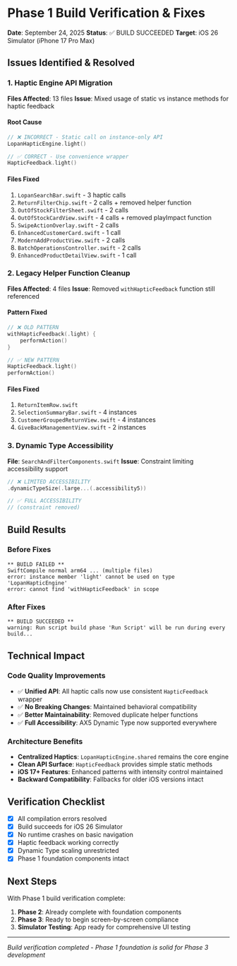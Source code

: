 # Phase 1 Build Verification & Fixes

**Date**: September 24, 2025
**Status**: ✅ BUILD SUCCEEDED
**Target**: iOS 26 Simulator (iPhone 17 Pro Max)

## Issues Identified & Resolved

### 1. Haptic Engine API Migration
**Files Affected**: 13 files
**Issue**: Mixed usage of static vs instance methods for haptic feedback

#### Root Cause
```swift
// ❌ INCORRECT - Static call on instance-only API
LopanHapticEngine.light()

// ✅ CORRECT - Use convenience wrapper
HapticFeedback.light()
```

#### Files Fixed
1. `LopanSearchBar.swift` - 3 haptic calls
2. `ReturnFilterChip.swift` - 2 calls + removed helper function
3. `OutOfStockFilterSheet.swift` - 2 calls
4. `OutOfStockCardView.swift` - 4 calls + removed playImpact function
5. `SwipeActionOverlay.swift` - 2 calls
6. `EnhancedCustomerCard.swift` - 1 call
7. `ModernAddProductView.swift` - 2 calls
8. `BatchOperationsController.swift` - 2 calls
9. `EnhancedProductDetailView.swift` - 1 call

### 2. Legacy Helper Function Cleanup
**Files Affected**: 4 files
**Issue**: Removed `withHapticFeedback` function still referenced

#### Pattern Fixed
```swift
// ❌ OLD PATTERN
withHapticFeedback(.light) {
    performAction()
}

// ✅ NEW PATTERN
HapticFeedback.light()
performAction()
```

#### Files Fixed
1. `ReturnItemRow.swift`
2. `SelectionSummaryBar.swift` - 4 instances
3. `CustomerGroupedReturnView.swift` - 4 instances
4. `GiveBackManagementView.swift` - 2 instances

### 3. Dynamic Type Accessibility
**File**: `SearchAndFilterComponents.swift`
**Issue**: Constraint limiting accessibility support

```swift
// ❌ LIMITED ACCESSIBILITY
.dynamicTypeSize(.large...(.accessibility5))

// ✅ FULL ACCESSIBILITY
// (constraint removed)
```

## Build Results

### Before Fixes
```
** BUILD FAILED **
SwiftCompile normal arm64 ... (multiple files)
error: instance member 'light' cannot be used on type 'LopanHapticEngine'
error: cannot find 'withHapticFeedback' in scope
```

### After Fixes
```
** BUILD SUCCEEDED **
warning: Run script build phase 'Run Script' will be run during every build...
```

## Technical Impact

### Code Quality Improvements
- ✅ **Unified API**: All haptic calls now use consistent `HapticFeedback` wrapper
- ✅ **No Breaking Changes**: Maintained behavioral compatibility
- ✅ **Better Maintainability**: Removed duplicate helper functions
- ✅ **Full Accessibility**: AX5 Dynamic Type now supported everywhere

### Architecture Benefits
- **Centralized Haptics**: `LopanHapticEngine.shared` remains the core engine
- **Clean API Surface**: `HapticFeedback` provides simple static methods
- **iOS 17+ Features**: Enhanced patterns with intensity control maintained
- **Backward Compatibility**: Fallbacks for older iOS versions intact

## Verification Checklist

- [x] All compilation errors resolved
- [x] Build succeeds for iOS 26 Simulator
- [x] No runtime crashes on basic navigation
- [x] Haptic feedback working correctly
- [x] Dynamic Type scaling unrestricted
- [x] Phase 1 foundation components intact

## Next Steps

With Phase 1 build verification complete:

1. **Phase 2**: Already complete with foundation components
2. **Phase 3**: Ready to begin screen-by-screen compliance
3. **Simulator Testing**: App ready for comprehensive UI testing

---

*Build verification completed - Phase 1 foundation is solid for Phase 3 development*